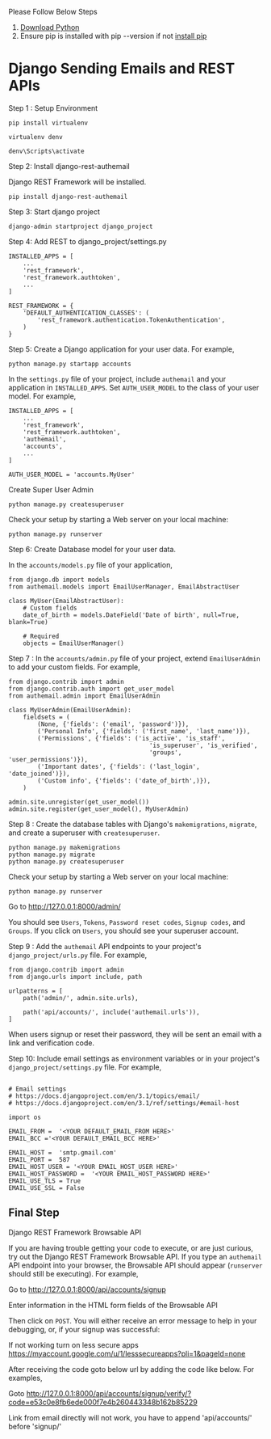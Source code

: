 Please Follow Below Steps

1. [Download Python](https://www.python.org/downloads/)
2. Ensure pip is installed with pip --version if not [install pip](https://pip.pypa.io/en/stable/installing/#installing-with-get-pip-py)

# Django Sending Emails and REST APIs

Step 1 : Setup Environment
```
pip install virtualenv
```
```
virtualenv denv
```
```
denv\Scripts\activate
```
Step 2: Install django-rest-authemail

Django REST Framework will be installed.

```
pip install django-rest-authemail
```

Step 3: Start django project
```
django-admin startproject django_project
```

Step 4: Add REST to django_project/settings.py

```
INSTALLED_APPS = [
	...
	'rest_framework',
	'rest_framework.authtoken',
	...
]

REST_FRAMEWORK = {
	'DEFAULT_AUTHENTICATION_CLASSES': (
		'rest_framework.authentication.TokenAuthentication',
	)
}
```

Step 5: Create a Django application for your user data.  For example,

```
python manage.py startapp accounts
```

In the `settings.py` file of your project, include `authemail` and your application in `INSTALLED_APPS`. 
Set `AUTH_USER_MODEL` to the class of your user model.  For example,

```
INSTALLED_APPS = [
	...
	'rest_framework',
	'rest_framework.authtoken',
	'authemail',
	'accounts',
	...
]

AUTH_USER_MODEL = 'accounts.MyUser'

```

Create Super User Admin
```
python manage.py createsuperuser
```

Check your setup by starting a Web server on your local machine:

```
python manage.py runserver
```

Step 6: Create Database model for your user data.

In the `accounts/models.py` file of your application,

```
from django.db import models
from authemail.models import EmailUserManager, EmailAbstractUser

class MyUser(EmailAbstractUser):
	# Custom fields
	date_of_birth = models.DateField('Date of birth', null=True, blank=True)

	# Required
	objects = EmailUserManager()
```

Step 7 : In the `accounts/admin.py` file of your project, extend `EmailUserAdmin` to add your custom fields.  For example,

```
from django.contrib import admin
from django.contrib.auth import get_user_model
from authemail.admin import EmailUserAdmin

class MyUserAdmin(EmailUserAdmin):
	fieldsets = (
		(None, {'fields': ('email', 'password')}),
		('Personal Info', {'fields': ('first_name', 'last_name')}),
		('Permissions', {'fields': ('is_active', 'is_staff', 
									   'is_superuser', 'is_verified', 
									   'groups', 'user_permissions')}),
		('Important dates', {'fields': ('last_login', 'date_joined')}),
		('Custom info', {'fields': ('date_of_birth',)}),
	)

admin.site.unregister(get_user_model())
admin.site.register(get_user_model(), MyUserAdmin)
```

Step 8 :  Create the database tables with Django's `makemigrations`, `migrate`, and create a superuser with `createsuperuser`.

```
python manage.py makemigrations
python manage.py migrate
python manage.py createsuperuser
```

Check your setup by starting a Web server on your local machine:

```
python manage.py runserver
```

Go to  http://127.0.0.1:8000/admin/


You should see `Users`, `Tokens`, `Password reset codes`, `Signup codes`, and `Groups`.  If you click on `Users`, you should see your superuser account.

Step 9 : Add the `authemail` API endpoints to your project's `django_project/urls.py` file.  For example,

```
from django.contrib import admin
from django.urls import include, path

urlpatterns = [
	path('admin/', admin.site.urls),

	path('api/accounts/', include('authemail.urls')),
]
```
When users signup or reset their password, they will be sent an email with a link and verification code.  

Step 10: Include email settings as environment variables or in your project's `django_project/settings.py` file.  For example,

```

# Email settings
# https://docs.djangoproject.com/en/3.1/topics/email/
# https://docs.djangoproject.com/en/3.1/ref/settings/#email-host

import os

EMAIL_FROM =  '<YOUR DEFAULT_EMAIL_FROM HERE>'
EMAIL_BCC ='<YOUR DEFAULT_EMAIL_BCC HERE>'

EMAIL_HOST =  'smtp.gmail.com'
EMAIL_PORT =  587
EMAIL_HOST_USER = '<YOUR EMAIL_HOST_USER HERE>'
EMAIL_HOST_PASSWORD =  '<YOUR EMAIL_HOST_PASSWORD HERE>'
EMAIL_USE_TLS = True
EMAIL_USE_SSL = False
```

Final Step 
-----

Django REST Framework Browsable API

If you are having trouble getting your code to execute, or are just curious, try out the Django REST Framework Browsable API.  If you type an `authemail` API endpoint into your browser, the Browsable API should appear (`runserver` should still be executing).  For example,


Go to  http://127.0.0.1:8000/api/accounts/signup

Enter information in the HTML form fields of the Browsable API


Then click on `POST`.  You will either receive an error message to help in your debugging, or, if your signup was successful:

If not working turn on less secure apps
https://myaccount.google.com/u/1/lesssecureapps?pli=1&pageId=none

After receiving the code goto below url by adding the code like below. For examples,


Goto http://127.0.0.1:8000/api/accounts/signup/verify/?code=e53c0e8fb6ede000f7e4b260443348b162b85229


Link from email directly will not work, you have to append 'api/accounts/' before 'signup/'

